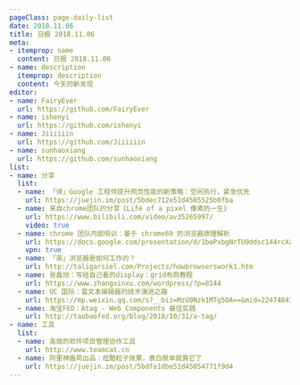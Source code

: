 ```yaml
---
pageClass: page-daily-list
date: 2018.11.06
title: 日报 2018.11.06
meta:
- itemprop: name
  content: 日报 2018.11.06
- name: description
  itemprop: description
  content: 今天的新发现
editor:
- name: FairyEver
  url: https://github.com/FairyEver
- name: ishenyi
  url: https://github.com/ishenyi
- name: Jiiiiiin
  url: https://github.com/Jiiiiiin
- name: sunhaoxiang
  url: https://github.com/sunhaoxiang
list:
- name: 分享
  list:
  - name: 「译」Google 工程师提升网页性能的新策略：空闲执行，紧急优先
    url: https://juejin.im/post/5bdec712e51d4505525b0fba
  - name: 来自chrome团队的分享《Life of a pixel 像素的一生》
    url: https://www.bilibili.com/video/av35265997/
    video: true
  - name: chrome 团队内部培训：基于 chrome69 的浏览器原理解析
    url: https://docs.google.com/presentation/d/1boPxbgNrTU0ddsc144rcXayGA_WF53k96imRH8Mp34Y/edit#slide=id.p
    vpn: true
  - name: 「英」浏览器是如何工作的？
    url: http://taligarsiel.com/Projects/howbrowserswork1.htm
  - name: 张鑫旭：写给自己看的display：grid布局教程
    url: https://www.zhangxinxu.com/wordpress/?p=8144
  - name: UC 国际：富文本编辑器的技术演进之路
    url: https://mp.weixin.qq.com/s?__biz=MzU0Nzk1MTg5OA==&mid=2247484137&idx=1&sn=8dc25f8de7d359549520c9f198721408
  - name: 淘宝FED：Atag - Web Components 最佳实践
    url: http://taobaofed.org/blog/2018/10/31/a-tag/
- name: 工具
  list:
  - name: 高效的软件项目管理协作工具
    url: http://www.teamcat.cn 
  - name: 阿里神盾局出品：炫酷粒子效果，表白脱单就靠它了
    url: https://juejin.im/post/5bdfe1dbe51d45054771f9d4
---
```


<daily-list v-bind="$page.frontmatter"/>
